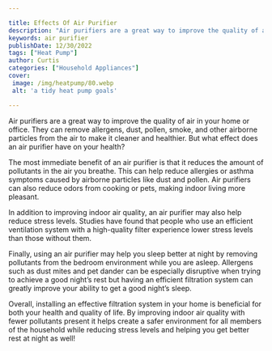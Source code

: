 ```yaml
---

title: Effects Of Air Purifier
description: "Air purifiers are a great way to improve the quality of air in your home or office. They can remove allergens, dust, pollen, smoke...you wont regret reading on"
keywords: air purifier
publishDate: 12/30/2022
tags: ["Heat Pump"]
author: Curtis
categories: ["Household Appliances"]
cover: 
 image: /img/heatpump/80.webp
 alt: 'a tidy heat pump goals'

---
```


Air purifiers are a great way to improve the quality of air in your home or office. They can remove allergens, dust, pollen, smoke, and other airborne particles from the air to make it cleaner and healthier. But what effect does an air purifier have on your health?

The most immediate benefit of an air purifier is that it reduces the amount of pollutants in the air you breathe. This can help reduce allergies or asthma symptoms caused by airborne particles like dust and pollen. Air purifiers can also reduce odors from cooking or pets, making indoor living more pleasant. 

In addition to improving indoor air quality, an air purifier may also help reduce stress levels. Studies have found that people who use an efficient ventilation system with a high-quality filter experience lower stress levels than those without them. 

Finally, using an air purifier may help you sleep better at night by removing pollutants from the bedroom environment while you are asleep. Allergens such as dust mites and pet dander can be especially disruptive when trying to achieve a good night’s rest but having an efficient filtration system can greatly improve your ability to get a good night’s sleep. 

Overall, installing an effective filtration system in your home is beneficial for both your health and quality of life. By improving indoor air quality with fewer pollutants present it helps create a safer environment for all members of the household while reducing stress levels and helping you get better rest at night as well!
